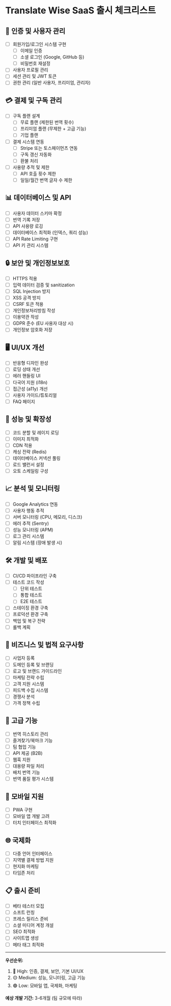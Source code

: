 # Translate Wise SaaS 출시 체크리스트

## 🔐 인증 및 사용자 관리
- [ ] 회원가입/로그인 시스템 구현
  - [ ] 이메일 인증 
  - [ ] 소셜 로그인 (Google, GitHub 등)
  - [ ] 비밀번호 재설정
- [ ] 사용자 프로필 관리
- [ ] 세션 관리 및 JWT 토큰
- [ ] 권한 관리 (일반 사용자, 프리미엄, 관리자)

## 💳 결제 및 구독 관리
- [ ] 구독 플랜 설계
  - [ ] 무료 플랜 (제한된 번역 횟수)
  - [ ] 프리미엄 플랜 (무제한 + 고급 기능)
  - [ ] 기업 플랜
- [ ] 결제 시스템 연동
  - [ ] Stripe 또는 토스페이먼츠 연동
  - [ ] 구독 갱신 자동화
  - [ ] 환불 처리
- [ ] 사용량 추적 및 제한
  - [ ] API 호출 횟수 제한
  - [ ] 일일/월간 번역 글자 수 제한

## 📊 데이터베이스 및 API
- [ ] 사용자 데이터 스키마 확정
- [ ] 번역 기록 저장
- [ ] API 사용량 로깅
- [ ] 데이터베이스 최적화 (인덱스, 쿼리 성능)
- [ ] API Rate Limiting 구현
- [ ] API 키 관리 시스템

## 🔒 보안 및 개인정보보호
- [ ] HTTPS 적용
- [ ] 입력 데이터 검증 및 sanitization
- [ ] SQL Injection 방지
- [ ] XSS 공격 방지
- [ ] CSRF 토큰 적용
- [ ] 개인정보처리방침 작성
- [ ] 이용약관 작성
- [ ] GDPR 준수 (EU 사용자 대상 시)
- [ ] 개인정보 암호화 저장

## 🖥️ UI/UX 개선
- [ ] 반응형 디자인 완성
- [ ] 로딩 상태 개선
- [ ] 에러 핸들링 UI
- [ ] 다국어 지원 (i18n)
- [ ] 접근성 (a11y) 개선
- [ ] 사용자 가이드/튜토리얼
- [ ] FAQ 페이지

## 🚀 성능 및 확장성
- [ ] 코드 분할 및 레이지 로딩
- [ ] 이미지 최적화
- [ ] CDN 적용
- [ ] 캐싱 전략 (Redis)
- [ ] 데이터베이스 커넥션 풀링
- [ ] 로드 밸런서 설정
- [ ] 오토 스케일링 구성

## 📈 분석 및 모니터링
- [ ] Google Analytics 연동
- [ ] 사용자 행동 추적
- [ ] 서버 모니터링 (CPU, 메모리, 디스크)
- [ ] 에러 추적 (Sentry)
- [ ] 성능 모니터링 (APM)
- [ ] 로그 관리 시스템
- [ ] 알림 시스템 (장애 발생 시)

## 🛠️ 개발 및 배포
- [ ] CI/CD 파이프라인 구축
- [ ] 테스트 코드 작성
  - [ ] 단위 테스트
  - [ ] 통합 테스트
  - [ ] E2E 테스트
- [ ] 스테이징 환경 구축
- [ ] 프로덕션 환경 구축
- [ ] 백업 및 복구 전략
- [ ] 롤백 계획

## 💼 비즈니스 및 법적 요구사항
- [ ] 사업자 등록
- [ ] 도메인 등록 및 브랜딩
- [ ] 로고 및 브랜드 가이드라인
- [ ] 마케팅 전략 수립
- [ ] 고객 지원 시스템
- [ ] 피드백 수집 시스템
- [ ] 경쟁사 분석
- [ ] 가격 정책 수립

## 🔧 고급 기능
- [ ] 번역 히스토리 관리
- [ ] 즐겨찾기/북마크 기능
- [ ] 팀 협업 기능
- [ ] API 제공 (B2B)
- [ ] 웹훅 지원
- [ ] 대용량 파일 처리
- [ ] 배치 번역 기능
- [ ] 번역 품질 평가 시스템

## 📱 모바일 지원
- [ ] PWA 구현
- [ ] 모바일 앱 개발 고려
- [ ] 터치 인터페이스 최적화

## 🌐 국제화
- [ ] 다중 언어 인터페이스
- [ ] 지역별 결제 방법 지원
- [ ] 현지화 마케팅
- [ ] 타임존 처리

## 📋 출시 준비
- [ ] 베타 테스터 모집
- [ ] 소프트 런칭
- [ ] 프레스 릴리스 준비
- [ ] 소셜 미디어 계정 개설
- [ ] SEO 최적화
- [ ] 사이트맵 생성
- [ ] 메타 태그 최적화

---
**우선순위:**
1. 🔴 High: 인증, 결제, 보안, 기본 UI/UX
2. 🟡 Medium: 성능, 모니터링, 고급 기능
3. 🟢 Low: 모바일 앱, 국제화, 마케팅

**예상 개발 기간:** 3-6개월 (팀 규모에 따라) 